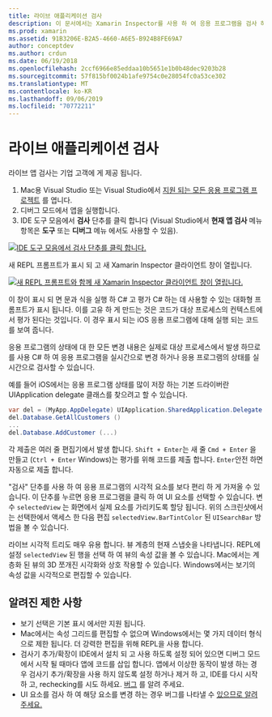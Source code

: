 ```yaml
---
title: 라이브 애플리케이션 검사
description: 이 문서에서는 Xamarin Inspector를 사용 하 여 응용 프로그램을 검사 하는 방법을 설명 합니다. 또한 Xamarin Inspector 도구의 제한 사항을 설명 합니다.
ms.prod: xamarin
ms.assetid: 91B3206E-B2A5-4660-A6E5-B924B8FE69A7
author: conceptdev
ms.author: crdun
ms.date: 06/19/2018
ms.openlocfilehash: 2ccf6966e85eddaa10b5651e1b0b48dec9203b28
ms.sourcegitcommit: 57f815bf0024b1afe9754c0e28054fc0a53ce302
ms.translationtype: MT
ms.contentlocale: ko-KR
ms.lasthandoff: 09/06/2019
ms.locfileid: "70772211"
---
```

# <a name="inspecting-live-applications"></a>라이브 애플리케이션 검사

라이브 앱 검사는 기업 고객에 게 제공 됩니다.

1. Mac용 Visual Studio 또는 Visual Studio에서 [지원 되는 모든 응용 프로그램 프로젝트](~/tools/inspector/install.md#supported-platforms) 를 엽니다.
1. 디버그 모드에서 앱을 실행합니다.
1. IDE 도구 모음에서 **검사** 단추를 클릭 합니다 (Visual Studio에서 **현재 앱 검사** 메뉴 항목은 **도구** 또는 **디버그** 메뉴 에서도 사용할 수 있음).

[![](inspect-images/mac-heres-the-button.png "IDE 도구 모음에서 검사 단추를 클릭 합니다.")](inspect-images/mac-heres-the-button.png#lightbox)

새 REPL 프롬프트가 표시 되 고 새 Xamarin Inspector 클라이언트 창이 열립니다.

[![](inspect-images/inspector-0.7.0-map-inspect-small.png "새 REPL 프롬프트와 함께 새 Xamarin Inspector 클라이언트 창이 열립니다.")](inspect-images/inspector-0.7.0-map-inspect.png#lightbox)

이 창이 표시 되 면 문과 식을 실행 하 C# 고 평가 C# 하는 데 사용할 수 있는 대화형 프롬프트가 표시 됩니다. 이를 고유 하 게 만드는 것은 코드가 대상 프로세스의 컨텍스트에서 평가 된다는 것입니다. 이 경우 표시 되는 iOS 응용 프로그램에 대해 실행 되는 코드를 보여 줍니다.

응용 프로그램의 상태에 대 한 모든 변경 내용은 실제로 대상 프로세스에서 발생 하므로를 사용 C# 하 여 응용 프로그램을 실시간으로 변경 하거나 응용 프로그램의 상태를 실시간으로 검사할 수 있습니다.

예를 들어 iOS에서는 응용 프로그램 상태를 많이 저장 하는 기본 드라이버란 UIApplication delegate 클래스를 찾으려고 할 수 있습니다.

```csharp
var del = (MyApp.AppDelegate) UIApplication.SharedApplication.Delegate
del.Database.GetAllCustomers ()
...
del.Database.AddCustomer (...)
```

각 제출은 여러 줄 편집기에서 발생 합니다. `Shift + Enter`는 새 줄 `Cmd + Enter` 을 만들고 (`Ctrl + Enter` Windows)는 평가를 위해 코드를 제출 합니다. `Enter`안전 하면 자동으로 제출 합니다.

"검사" 단추를 사용 하 여 응용 프로그램의 시각적 요소를 보다 편리 하 게 가져올 수 있습니다. 이 단추를 누르면 응용 프로그램을 클릭 하 여 UI 요소를 선택할 수 있습니다. 변수 `selectedView` 는 화면에서 실제 요소를 가리키도록 할당 됩니다. 위의 스크린샷에서는 선택한에서 액세스 한 다음 편집 `selectedView.BarTintColor` 된 `UISearchBar` 방법을 볼 수 있습니다.

라이브 시각적 트리도 매우 유용 합니다. 뷰 계층의 현재 스냅숏을 나타냅니다. REPL에 설정 `selectedView` 된 행을 선택 하 여 뷰의 속성 값을 볼 수 있습니다. Mac에서는 계층화 된 뷰의 3D 쪼개진 시각화와 상호 작용할 수 있습니다. Windows에서는 보기의 속성 값을 시각적으로 편집할 수 있습니다.

## <a name="known-limitations"></a>알려진 제한 사항

- 보기 선택은 기본 표시 에서만 지원 됩니다.
- Mac에서는 속성 그리드를 편집할 수 없으며 Windows에서는 몇 가지 데이터 형식으로 제한 됩니다. 더 강력한 편집을 위해 REPL을 사용 합니다.
- 검사기 추가/확장이 IDE에서 설치 되 고 사용 하도록 설정 되어 있으면 디버그 모드에서 시작 될 때마다 앱에 코드를 삽입 합니다. 앱에서 이상한 동작이 발생 하는 경우 검사기 추가/확장을 사용 하지 않도록 설정 하거나 제거 하 고, IDE를 다시 시작 하 고, rechecking를 시도 하세요. [버그](~/tools/inspector/install.md#reporting-bugs) 를 알려 주세요.
- UI 요소를 검사 하 여 해당 요소를 변경 하는 경우 버그를 나타낼 수 [있으므로 알려주세요.](~/tools/inspector/install.md#reporting-bugs)
